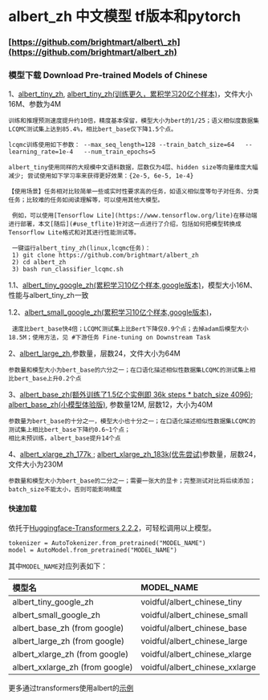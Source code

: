 # albert\_zh 中文模型 tf版本和pytorch

### [https://github.com/brightmart/albert\_zh](https://github.com/brightmart/albert_zh)

### 模型下载 Download Pre-trained Models of Chinese

1、[albert\_tiny\_zh](https://storage.googleapis.com/albert_zh/albert_tiny.zip), [albert\_tiny\_zh\(训练更久，累积学习20亿个样本\)](https://storage.googleapis.com/albert_zh/albert_tiny_489k.zip)，文件大小16M、参数为4M

```text
训练和推理预测速度提升约10倍，精度基本保留，模型大小为bert的1/25；语义相似度数据集LCQMC测试集上达到85.4%，相比bert_base仅下降1.5个点。

lcqmc训练使用如下参数： --max_seq_length=128 --train_batch_size=64   --learning_rate=1e-4   --num_train_epochs=5 

albert_tiny使用同样的大规模中文语料数据，层数仅为4层、hidden size等向量维度大幅减少; 尝试使用如下学习率来获得更好效果：{2e-5, 6e-5, 1e-4} 

【使用场景】任务相对比较简单一些或实时性要求高的任务，如语义相似度等句子对任务、分类任务；比较难的任务如阅读理解等，可以使用其他大模型。

 例如，可以使用[Tensorflow Lite](https://www.tensorflow.org/lite)在移动端进行部署，本文[随后](#use_tflite)针对这一点进行了介绍，包括如何把模型转换成Tensorflow Lite格式和对其进行性能测试等。
 
 一键运行albert_tiny_zh(linux,lcqmc任务)：
 1) git clone https://github.com/brightmart/albert_zh
 2) cd albert_zh
 3) bash run_classifier_lcqmc.sh
```

1.1、[albert\_tiny\_google\_zh\(累积学习10亿个样本,google版本\)](https://storage.googleapis.com/albert_zh/albert_tiny_zh_google.zip)，模型大小16M、性能与albert\_tiny\_zh一致

1.2、[albert\_small\_google\_zh\(累积学习10亿个样本,google版本\)](https://storage.googleapis.com/albert_zh/albert_small_zh_google.zip)，

```text
 速度比bert_base快4倍；LCQMC测试集上比Bert下降仅0.9个点；去掉adam后模型大小18.5M；使用方法，见 #下游任务 Fine-tuning on Downstream Task     
```

2、[albert\_large\_zh](https://storage.googleapis.com/albert_zh/albert_large_zh.zip),参数量，层数24，文件大小为64M

```text
参数量和模型大小为bert_base的六分之一；在口语化描述相似性数据集LCQMC的测试集上相比bert_base上升0.2个点
```

3、[albert\_base\_zh\(额外训练了1.5亿个实例即 36k steps \* batch\_size 4096\)](https://storage.googleapis.com/albert_zh/albert_base_zh_additional_36k_steps.zip); [albert\_base\_zh\(小模型体验版\)](https://storage.googleapis.com/albert_zh/albert_base_zh.zip), 参数量12M, 层数12，大小为40M

```text
参数量为bert_base的十分之一，模型大小也十分之一；在口语化描述相似性数据集LCQMC的测试集上相比bert_base下降约0.6~1个点；
相比未预训练，albert_base提升14个点
```

4、[albert\_xlarge\_zh\_177k ](https://storage.googleapis.com/albert_zh/albert_xlarge_zh_177k.zip); [albert\_xlarge\_zh\_183k\(优先尝试\)](https://storage.googleapis.com/albert_zh/albert_xlarge_zh_183k.zip)参数量，层数24，文件大小为230M

```text
参数量和模型大小为bert_base的二分之一；需要一张大的显卡；完整测试对比将后续添加；batch_size不能太小，否则可能影响精度
```

#### 快速加载

依托于[Huggingface-Transformers 2.2.2](https://github.com/huggingface/transformers)，可轻松调用以上模型。

```text
tokenizer = AutoTokenizer.from_pretrained("MODEL_NAME")
model = AutoModel.from_pretrained("MODEL_NAME")
```

其中`MODEL_NAME`对应列表如下：

| 模型名 | MODEL\_NAME |
| :--- | :--- |
| albert\_tiny\_google\_zh | voidful/albert\_chinese\_tiny |
| albert\_small\_google\_zh | voidful/albert\_chinese\_small |
| albert\_base\_zh \(from google\) | voidful/albert\_chinese\_base |
| albert\_large\_zh \(from google\) | voidful/albert\_chinese\_large |
| albert\_xlarge\_zh \(from google\) | voidful/albert\_chinese\_xlarge |
| albert\_xxlarge\_zh \(from google\) | voidful/albert\_chinese\_xxlarge |

更多通过transformers使用albert的[示例](https://huggingface.co/models?search=albert_chinese)





